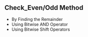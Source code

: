 ## Check_Even/Odd Method
- By Finding the Remainder 
- Using Bitwise AND Operator 
- Using Bitwise Shift Operators 